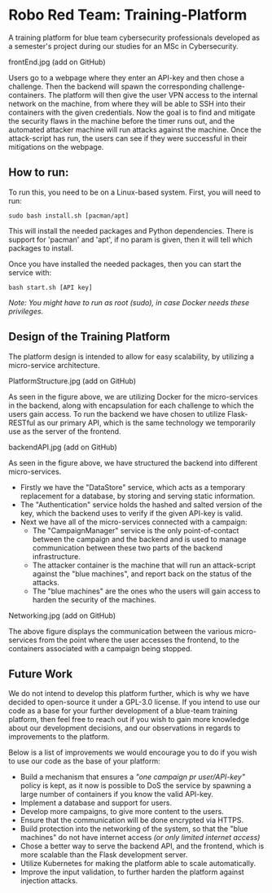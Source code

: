 # Robo Red Team: Training-Platform
A training platform for blue team cybersecurity professionals developed as a semester's project during our studies for an MSc in Cybersecurity.

frontEnd.jpg (add on GitHub)

Users go to a webpage where they enter an API-key and then chose a challenge. Then the backend will spawn the corresponding challenge-containers. The platform will then give the user VPN access to the internal network on the machine, from where they will be able to SSH into their containers with the given credentials. Now the goal is to find and mitigate the security flaws in the machine before the timer runs out, and the automated attacker machine will run attacks against the machine. Once the attack-script has run, the users can see if they were successful in their mitigations on the webpage. 

## How to run:
To run this, you need to be on a Linux-based system. First, you will need to run:
```
sudo bash install.sh [pacman/apt]
```
This will install the needed packages and Python dependencies. There is support for 'pacman' and 'apt', if no param is given, then it will tell which packages to install.

Once you have installed the needed packages, then you can start the service with:
```
bash start.sh [API key]
```
*Note: You might have to run as root (sudo), in case Docker needs these privileges.*

## Design of the Training Platform
The platform design is intended to allow for easy scalability, by utilizing a micro-service architecture. 

PlatformStructure.jpg (add on GitHub)

As seen in the figure above, we are utilizing Docker for the micro-services in the backend, along with encapsulation for each challenge to which the users gain access. To run the backend we have chosen to utilize Flask-RESTful as our primary API, which is the same technology we temporarily use as the server of the frontend. 

backendAPI.jpg (add on GitHub)

As seen in the figure above, we have structured the backend into different micro-services. 
* Firstly we have the "DataStore" service, which acts as a temporary replacement for a database, by storing and serving static information.
* The "Authentication" service holds the hashed and salted version of the key, which the backend uses to verify if the given API-key is valid. 
* Next we have all of the micro-services connected with a campaign:
  * The "CampaignManager" service is the only point-of-contact between the campaign and the backend and is used to manage communication between these two parts of the backend infrastructure. 
  * The attacker container is the machine that will run an attack-script against the "blue machines", and report back on the status of the attacks.
  * The "blue machines" are the ones who the users will gain access to harden the security of the machines. 

Networking.jpg (add on GitHub)

The above figure displays the communication between the various micro-services from the point where the user accesses the frontend, to the containers associated with a campaign being stopped. 

## Future Work
We do not intend to develop this platform further, which is why we have decided to open-source it under a GPL-3.0 license. If you intend to use our code as a base for your further development of a blue-team training platform, then feel free to reach out if you wish to gain more knowledge about our development decisions, and our observations in regards to improvements to the platform. 

Below is a list of improvements we would encourage you to do if you wish to use our code as the base of your platform:
* Build a mechanism that ensures a *"one campaign pr user/API-key"* policy is kept, as it now is possible to DoS the service by spawning a large number of containers if you know the valid API-key.
* Implement a database and support for users.
* Develop more campaigns, to give more content to the users.
* Ensure that the communication will be done encrypted via HTTPS.
* Build protection into the networking of the system, so that the "blue machines" do not have internet access *(or only limited internet access)*
* Chose a better way to serve the backend API, and the frontend, which is more scalable than the Flask development server.
*  Utilize Kubernetes for making the platform able to scale automatically. 
* Improve the input validation, to further harden the platform against injection attacks. 
